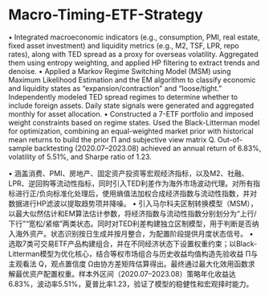 # Macro-Timing-ETF-Strategy

• Integrated macroeconomic indicators (e.g., consumption, PMI, real estate, fixed asset investment) and liquidity metrics (e.g., M2, TSF, LPR, repo rates), along with TED spread as a proxy for overseas volatility. Aggregated them using entropy weighting, and applied HP filtering to extract trends and denoise.
• Applied a Markov Regime Switching Model (MSM) using Maximum Likelihood Estimation and the EM algorithm to classify economic and liquidity states as “expansion/contraction” and “loose/tight.” Independently modeled TED spread regimes to determine whether to include foreign assets. Daily state signals were generated and aggregated monthly for asset allocation.
• Constructed a 7-ETF portfolio and imposed weight constraints based on regime states. Used the Black-Litterman model for optimization, combining an equal-weighted market prior with historical mean returns to build the prior Π and subjective view matrix Q. Out-of-sample backtesting (2020.07–2023.08) achieved an annual return of 6.83%, volatility of 5.51%, and Sharpe ratio of 1.23.

• 涵盖消费、PMI、房地产、固定资产投资等宏观经济指标，以及M2、社融、LPR、逆回购等流动性指标，同时引入TED利差作为海外市场波动代理。对所有指标进行正/负向标准化处理后，使用熵值法加权合成经济指数与流动性指数，并对数据进行HP滤波以提取趋势项并降噪。
• 引入马尔科夫区制转换模型（MSM），以最大似然估计和EM算法估计参数，将经济指数与流动性指数分别划分为“上行/下行”“宽松/紧缩”两类状态。同时对TED利差构建独立区制模型，用于判断是否纳入海外资产。状态识别按日生成并按月整合，为配置阶段提供月度状态信号。
• 选取7类可交易ETF产品构建组合，并在不同经济状态下设置权重约束；以Black-Litterman模型为优化核心，结合等权市场组合与历史收益均值构造先验收益 Π与主观看法 Q，观点置信度 Ω由协方差矩阵估算得出。最终通过最大化效用函数求解最优资产配置权重。样本外区间（2020.07–2023.08）策略年化收益达6.83%，波动率5.51%，夏普比率1.23，验证了模型的稳健性和宏观择时能力。
